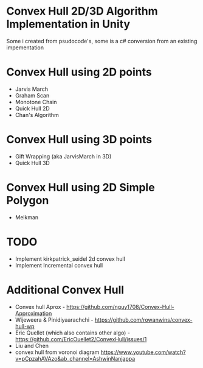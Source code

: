 # Convex Hull 2D/3D Algorithm Implementation in Unity 
Some i created from psudocode's, some is a c# conversion from an existing impementation

# Convex Hull using 2D points
- Jarvis March
- Graham Scan
- Monotone Chain
- Quick Hull 2D
- Chan's Algorithm

# Convex Hull using 3D points
- Gift Wrapping (aka JarvisMarch in 3D)
- Quick Hull 3D

# Convex Hull using 2D Simple Polygon
- Melkman

# TODO
- Implement kirkpatrick_seidel 2d convex hull
- Implement Incremental convex hull

# Additional Convex Hull
- Convex hull Aprox - https://github.com/nguy1708/Convex-Hull-Approximation
- Wijeweera & Pinidiyaarachchi - https://github.com/rowanwins/convex-hull-wp
- Eric Quellet (which also contains other algo) - https://github.com/EricOuellet2/ConvexHull/issues/1
- Liu and Chen
- convex hull from voronoi diagram https://www.youtube.com/watch?v=pCpzahAVAzo&ab_channel=AshwinNanjappa
